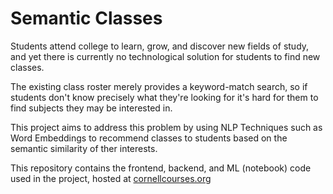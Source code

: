 # Semantic Classes
Students attend college to learn, grow, and discover new fields of study, and yet there is currently no technological solution for students to find new classes.

The existing class roster merely provides a keyword-match search, so if students don't know precisely what they're looking for it's hard for them to find subjects they may be interested in.

This project aims to address this problem by using NLP Techniques such as Word Embeddings to recommend classes to students based on the semantic similarity of ther interests.

This repository contains the frontend, backend, and ML (notebook) code used in the project, hosted at <a href="https://cornellcourses.org">cornellcourses.org</a>
